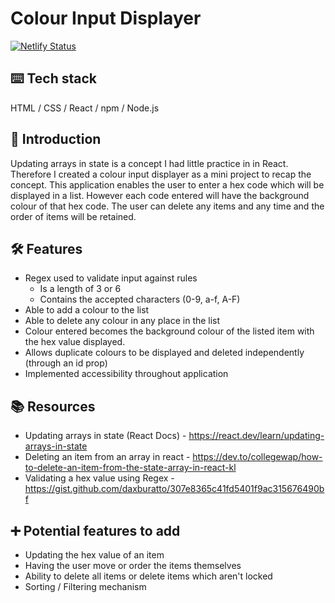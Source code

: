 # Colour Input Displayer
[![Netlify Status](https://api.netlify.com/api/v1/badges/6854cbe0-2f62-4162-ab35-462dfd71c603/deploy-status)](https://app.netlify.com/sites/kareenapatel-colourinputdisplayer/deploys)

## ⌨️ Tech stack 
HTML / CSS / React / npm / Node.js

## 🍼 Introduction
Updating arrays in state is a concept I had little practice in in React. Therefore I created a colour input displayer as a mini project to recap the concept. This application enables the user to enter a hex code which will be displayed in a list. However each code entered will have the background colour of that hex code. The user can delete any items and any time and the order of items will be retained. 

## 🛠️ Features
- Regex used to validate input against rules
    - Is a length of 3 or 6
    - Contains the accepted characters (0-9, a-f, A-F)
- Able to add a colour to the list
- Able to delete any colour in any place in the list
- Colour entered becomes the background colour of the listed item with the hex value displayed.
- Allows duplicate colours to be displayed and deleted independently (through an id prop)
- Implemented accessibility throughout application

## 📚 Resources
- Updating arrays in state (React Docs) - https://react.dev/learn/updating-arrays-in-state
- Deleting an item from an array in react - https://dev.to/collegewap/how-to-delete-an-item-from-the-state-array-in-react-kl
- Validating a hex value using Regex - https://gist.github.com/daxburatto/307e8365c41fd5401f9ac315676490bf

## ➕ Potential features to add
- Updating the hex value of an item
- Having the user move or order the items themselves
- Ability to delete all items or delete items which aren't locked
- Sorting / Filtering mechanism
